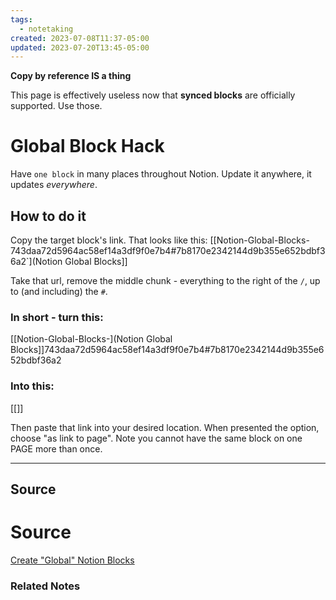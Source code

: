 ```yaml
---
tags:
  - notetaking
created: 2023-07-08T11:37-05:00
updated: 2023-07-20T13:45-05:00
---
```

**Copy by reference IS a thing**

This page is effectively useless now that **synced blocks** are officially supported. Use those.

# Global Block Hack

Have `one block` in many places throughout Notion. Update it anywhere, it updates *everywhere*. 

## How to do it

Copy the target block's link. That looks like this: 
[[Notion-Global-Blocks-743daa72d5964ac58ef14a3df9f0e7b4#7b8170e2342144d9b355e652bdbf36a2`](Notion Global Blocks]]  

Take that url, remove the middle chunk - everything to the right of the `/`, up to (and including) the `#`.

### In short - turn this:

[[Notion-Global-Blocks-](Notion Global Blocks]]743daa72d5964ac58ef14a3df9f0e7b4#7b8170e2342144d9b355e652bdbf36a2

### Into this:

[[]]

Then paste that link into your desired location. When presented the option, choose "as link to page". Note you cannot have the same block on one PAGE more than once.

---

## Source

# Source

[Create "Global" Notion Blocks](https://www.notion.vip/create-global-blocks/)

### Related Notes
